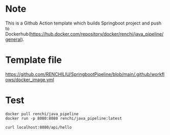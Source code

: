 # Note

This is a Github Action template which builds Springboot project and push to Dockerhub(https://hub.docker.com/repository/docker/renchi/java_pipeline/general). 

# Template file 
https://github.com/RENCHILIU/SpringbootPipeline/blob/main/.github/workflows/docker_image.yml

# Test 
```
docker pull renchi/java_pipeline
docker run -p 8080:8080 renchi/java_pipeline:latest

curl localhost:8080/api/hello
```

